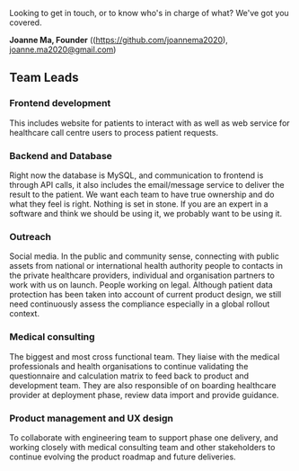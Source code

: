 Looking to get in touch, or to know who's in charge of what? We've got you covered. 

**Joanne Ma, Founder** ((https://github.com/joannema2020), joanne.ma2020@gmail.com)

## Team Leads

### Frontend development
This includes website for patients to interact with as well as web service for healthcare call centre users to process patient requests. 

### Backend and Database
Right now the database is MySQL, and communication to frontend is through API calls, it also includes the email/message service to deliver the result to the patient. 
We want each team to have true ownership and do what they feel is right. Nothing is set in stone. If you are an expert in a software and think we should be using it, we probably want to be using it.

### Outreach
Social media. In the public and community sense, connecting with public assets from national or international health authority people to contacts in the private healthcare providers, individual and organisation partners to work with us on launch. 
People working on legal. Although patient data protection has been taken into account of current product design, we still need continuously assess the compliance especially in a global rollout context. 

### Medical consulting 
The biggest and most cross functional team. They liaise with the medical professionals and health organisations to continue validating the questionnaire and calculation matrix to feed back to product and development team. They are also responsible of on boarding healthcare provider at deployment phase, review data import and provide guidance.

### Product management and UX design
To collaborate with engineering team to support phase one delivery, and working closely with medical consulting team and other stakeholders to continue evolving the product roadmap and future deliveries. 
